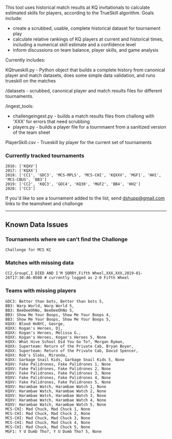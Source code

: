 This tool uses historical match results at KQ invitationals to calculate estimated skills for players, according to the TrueSkill algorithm. Goals include: 
- create a scrubbed, usable, complete historical dataset for tournament play
- calculate relative rankings of KQ players at current and historical times, including a numerical skill estimate and a confidence level
- inform discussions on team balance, player skills, and game analysis


Currently includes: 

KQtrueskill.py - Python object that builds a complete history from canonical player and match datasets, does some simple data validation, and runs trueskill on the matches

/datasets - scrubbed, canonical player and match results files for different tournaments.  

/ingest_tools: 
- challengeingest.py - builds a match results files from challong with 'XXX' for errors that need scrubbing  
- players.py - builds a player file for a tournmaent from a sanitized version of the team sheet 

PlayerSkill.csv - Trueskill by player for the current set of tournaments

### Currently tracked tournaments
    2016: ['KQXV']
    2017: ['KQXX']
    2018: ['CC1', 'GDC3', 'MCS-MPLS', 'MCS-CHI', 'KQXXV', 'MGF1', 'HH1', 'MCS-CBUS', 'BB3']
    2019: ['CC2', 'KQC3', 'GDC4', 'KQ30', 'MGF2', 'BB4', 'HH2']
    2020: ['CC3']
    
If you'd like to see a tournament added to the list, send dshupp@gmail.com links to the teamsheet and challonge

***
## Known Data Issues

### Tournaments where we can't find the Challonge
    Challonge for MCS KC

### Matches with missing data
    CC2,GroupC,I DIED AND I'M SORRY,Fifth Wheel,XXX,XXX,2019-01-26T17:30:46-0500 # currently logged as 2-0 Fifth Wheel
    
### Teams with missing players

    GDC3: Better than bots, Better than bots 5, 
    BB3: Warp World, Warp World 5, 
    BB3: BeeDeeOhNo, BeeDeeOhNo 5, 
    BB3: Show Me Your Boops, Show Me Your Boops 4, 
    BB3: Show Me Your Boops, Show Me Your Boops 5, 
    KQXX: Blood HoNYC, George, 
    KQXX: Kogan's Heroes, Dj, 
    KQXX: Kogan's Heroes, Melissa G., 
    KQXX: Kogan's Heroes, Kogan's Heroes 5, None
    KQXX: What Hive School Did You Go To?, Morgan Ryman, 
    KQXX: Superteam: Return of the Private Cab, Bryan Boyer, 
    KQXX: Superteam: Return of the Private Cab, David Spencer, 
    KQXX: Rob's Slobs, Miranda, 
    KQXX: Garbage Snail Kids, Garbage Snail Kids 5, None
    KQXV: Fake Palidrones, Fake Palidrones 1, None
    KQXV: Fake Palidrones, Fake Palidrones 2, None
    KQXV: Fake Palidrones, Fake Palidrones 3, None
    KQXV: Fake Palidrones, Fake Palidrones 4, None
    KQXV: Fake Palidrones, Fake Palidrones 5, None
    KQXV: Harambae Watch, Harambae Watch 1, None
    KQXV: Harambae Watch, Harambae Watch 2, None
    KQXV: Harambae Watch, Harambae Watch 3, None
    KQXV: Harambae Watch, Harambae Watch 4, None
    KQXV: Harambae Watch, Harambae Watch 5, None
    MCS-CHI: Mad Chuck, Mad Chuck 1, None
    MCS-CHI: Mad Chuck, Mad Chuck 2, None
    MCS-CHI: Mad Chuck, Mad Chuck 3, None
    MCS-CHI: Mad Chuck, Mad Chuck 4, None
    MCS-CHI: Mad Chuck, Mad Chuck 5, None
    MGF1: Y U Dumb Tho?, Y U Dumb Tho? 5, None